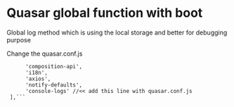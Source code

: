 # Quasar global function with boot
Global log method which is using the local storage and better for debugging purpose

Change the quasar.conf.js

``` boot: [
      'composition-api',
      'i18n',
      'axios',
      'notify-defaults',
      'console-logs' //<< add this line with quasar.conf.js
 ],```
